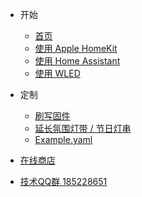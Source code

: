 * 开始
  * [首页](/zh-cn/)
  * [使用 Apple HomeKit](/zh-cn/guide)
  * [使用 Home Assistant](/zh-cn/guide-ha)
  * [使用 WLED](/zh-cn/guide-wled)
    
* 定制
  * [刷写固件](/zh-cn/flash)
  * [延长氛围灯带 / 节日灯串](/zh-cn/extend)
  * [Example.yaml](/zh-cn/hass)

* [在线商店](http://hasslight.taobao.com)
* [技术QQ群 185228651](https://jq.qq.com/?_wv=1027&k=5PuDO7k)
